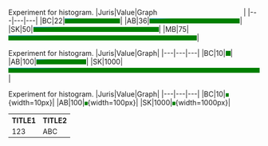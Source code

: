 



Experiment for histogram.
|Juris|Value|Graph&nbsp; &nbsp; &nbsp; &nbsp; &nbsp; &nbsp; &nbsp; &nbsp; &nbsp; &nbsp; &nbsp; &nbsp; &nbsp; &nbsp; &nbsp; &nbsp; &nbsp; &nbsp; &nbsp; &nbsp; &nbsp; &nbsp; |
|---|---|---|
|BC|22|<img src="green.gif" height="10" width="22%" alt='22'>|
|AB|36|<img src="green.gif" height="10" width="36%" alt='36'>|
|SK|50|<img src="green.gif" height="10" width="50%" alt='50'>|
|MB|75|<img src="green.gif" height="10" width="75%" alt='75'>|

Experiment for histogram.
|Juris|Value|Graph|
|---|---|---|
|BC|10|<img src="green.gif" height="10" width="10" alt='10'>|
|AB|100|<img src="green.gif" height="10" width="100" alt='100'>|
|SK|1000|<img src="green.gif" height="10" width="1000" alt='1000'>|


Experiment for histogram.
|Juris|Value|Graph|
|---|---|---|
|BC|10|![10](green.gif){width=10px}|
|AB|100|![100](green.gif){width=100px}|
|SK|1000|![1000](green.gif){width=1000px}|



<TABLE STYLE="WIDTH:100%">
 <TR><TH>TITLE1 <TH>TITLE2
 <TR><TD>123 <TD>ABC
</TABLE>